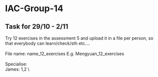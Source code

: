 # IAC-Group-14
## Task for 29/10 - 2/11
Try 12 exercises in the assessment 5 and upload it in a file per person, so that everybody can learn/check/sth etc.... 
\
\
File name: name_12_exercises   E.g. Mengyuan_12_exercises
\
\
Specialise: 
\
James: 1,2
\

